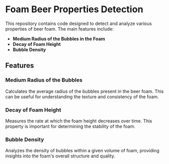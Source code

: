 # Foam Beer Properties Detection

This repository contains code designed to detect and analyze various properties of beer foam. The main features include:

- **Medium Radius of the Bubbles in the Foam**
- **Decay of Foam Height**
- **Bubble Density**

## Features

### Medium Radius of the Bubbles
Calculates the average radius of the bubbles present in the beer foam. This can be useful for understanding the texture and consistency of the foam.

### Decay of Foam Height
Measures the rate at which the foam height decreases over time. This property is important for determining the stability of the foam.

### Bubble Density
Analyzes the density of bubbles within a given volume of foam, providing insights into the foam's overall structure and quality.

